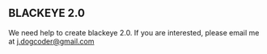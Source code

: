 ## BLACKEYE 2.0
We need help to create blackeye 2.0. If you are interested, please email me at j.dogcoder@gmail.com
